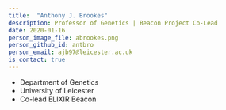 ```yaml
---
title:  "Anthony J. Brookes"
description: Professor of Genetics | Beacon Project Co-Lead
date: 2020-01-16
person_image_file: abrookes.png
person_github_id: antbro
person_email: ajb97@leicester.ac.uk
is_contact: true
---
```


* Department of Genetics
* University of Leicester
* Co-lead ELIXIR Beacon
